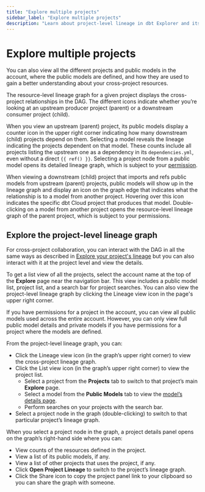 ```yaml
---
title: "Explore multiple projects"
sidebar_label: "Explore multiple projects"
description: "Learn about project-level lineage in dbt Explorer and its uses."
---
```


# Explore multiple projects <Lifecycle status='public preview' />

You can also view all the different projects and public models in the account, where the public models are defined, and how they are used to gain a better understanding about your cross-project resources.

The resource-level lineage graph for a given project displays the cross-project relationships in the DAG. The different icons indicate whether you’re looking at an upstream producer project (parent) or a downstream consumer project (child).

When you view an upstream (parent) project, its public models display a counter icon in the upper right corner indicating how many downstream (child) projects depend on them. Selecting a model reveals the lineage indicating the projects dependent on that model. These counts include all projects listing the upstream one as a dependency in its `dependencies.yml`, even without a direct `{{ ref() }}`. Selecting a project node from a public model opens its detailed lineage graph, which is subject to your [permission](/docs/cloud/manage-access/enterprise-permissions).

<Lightbox src="/img/docs/collaborate/dbt-explorer/cross-project-lineage-parent.png" width="70%" height="100" title="Cross-project lineage in a parent project"/>

When viewing a downstream (child) project that imports and refs public models from upstream (parent) projects, public models will show up in the lineage graph and display an icon on the graph edge that indicates what the relationship is to a model from another project. Hovering over this icon indicates the specific dbt Cloud project that produces that model. Double-clicking on a model from another project opens the resource-level lineage graph of the parent project, which is subject to your permissions.


<Lightbox src="/img/docs/collaborate/dbt-explorer/cross-project-lineage-child.png" width="85%" height="100" title="Cross-project lineage in a child project"/>

## Explore the project-level lineage graph

For cross-project collaboration, you can interact with the DAG in all the same ways as described in [Explore your project's lineage](/docs/collaborate/explore-projects#project-lineage) but you can also interact with it at the project level and view the details. 

To get a list view of all the projects, select the account name at the top of the **Explore** page near the navigation bar. This view includes a public model list, project list, and a search bar for project searches. You can also view the project-level lineage graph by clicking the Lineage view icon in the page's upper right corner.

If you have permissions for a project in the account, you can view all public models used across the entire account. However, you can only view full public model details and private models if you have permissions for a project where the models are defined.

From the project-level lineage graph, you can:

- Click the Lineage view icon (in the graph’s upper right corner) to view the cross-project lineage graph.
- Click the List view icon (in the graph’s upper right corner) to view the project list.
    - Select a project from the **Projects** tab to switch to that project’s main **Explore** page.
    - Select a model from the **Public Models** tab to view the [model’s details page](/docs/collaborate/explore-projects#view-resource-details).
    - Perform searches on your projects with the search bar.
- Select a project node in the graph (double-clicking) to switch to that particular project’s lineage graph.

When you select a project node in the graph, a project details panel opens on the graph’s right-hand side where you can:

- View counts of the resources defined in the project.
- View a list of its public models, if any.
- View a list of other projects that uses the project, if any.
- Click **Open Project Lineage** to switch to the project’s lineage graph.
- Click the Share icon to copy the project panel link to your clipboard so you can share the graph with someone.

<LoomVideo id='606f02e1cce343eba7e1061d6273ff0a?t=1' />
